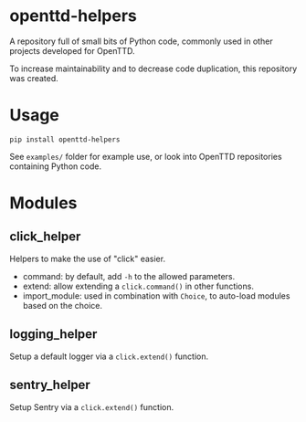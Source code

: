 # openttd-helpers

A repository full of small bits of Python code, commonly used in other
projects developed for OpenTTD.

To increase maintainability and to decrease code duplication, this repository
was created.

# Usage

`pip install openttd-helpers`

See `examples/` folder for example use, or look into OpenTTD repositories containing Python code.

# Modules

## click_helper

Helpers to make the use of "click" easier.

- command: by default, add `-h` to the allowed parameters.
- extend: allow extending a `click.command()` in other functions.
- import_module: used in combination with `Choice`, to auto-load modules based on the choice.

## logging_helper

Setup a default logger via a `click.extend()` function.

## sentry_helper

Setup Sentry via a `click.extend()` function.
